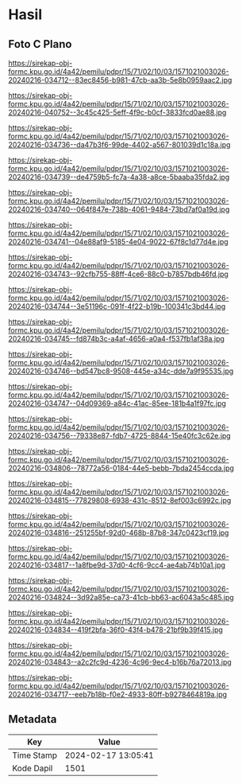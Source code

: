 # Hasil

## Foto C Plano

https://sirekap-obj-formc.kpu.go.id/4a42/pemilu/pdpr/15/71/02/10/03/1571021003026-20240216-034712--83ec8456-b981-47cb-aa3b-5e8b0959aac2.jpg

https://sirekap-obj-formc.kpu.go.id/4a42/pemilu/pdpr/15/71/02/10/03/1571021003026-20240216-040752--3c45c425-5eff-4f9c-b0cf-3833fcd0ae88.jpg

https://sirekap-obj-formc.kpu.go.id/4a42/pemilu/pdpr/15/71/02/10/03/1571021003026-20240216-034736--da47b3f6-99de-4402-a567-801039d1c18a.jpg

https://sirekap-obj-formc.kpu.go.id/4a42/pemilu/pdpr/15/71/02/10/03/1571021003026-20240216-034739--de4759b5-fc7a-4a38-a8ce-5baaba35fda2.jpg

https://sirekap-obj-formc.kpu.go.id/4a42/pemilu/pdpr/15/71/02/10/03/1571021003026-20240216-034740--064f847e-738b-4061-9484-73bd7af0a19d.jpg

https://sirekap-obj-formc.kpu.go.id/4a42/pemilu/pdpr/15/71/02/10/03/1571021003026-20240216-034741--04e88af9-5185-4e04-9022-67f8c1d77d4e.jpg

https://sirekap-obj-formc.kpu.go.id/4a42/pemilu/pdpr/15/71/02/10/03/1571021003026-20240216-034743--92cfb755-88ff-4ce6-88c0-b7857bdb46fd.jpg

https://sirekap-obj-formc.kpu.go.id/4a42/pemilu/pdpr/15/71/02/10/03/1571021003026-20240216-034744--3e51196c-091f-4f22-b19b-100341c3bd44.jpg

https://sirekap-obj-formc.kpu.go.id/4a42/pemilu/pdpr/15/71/02/10/03/1571021003026-20240216-034745--fd874b3c-a4af-4656-a0a4-f537fb1af38a.jpg

https://sirekap-obj-formc.kpu.go.id/4a42/pemilu/pdpr/15/71/02/10/03/1571021003026-20240216-034746--bd547bc8-9508-445e-a34c-dde7a9f95535.jpg

https://sirekap-obj-formc.kpu.go.id/4a42/pemilu/pdpr/15/71/02/10/03/1571021003026-20240216-034747--04d09369-a84c-41ac-85ee-181b4a1f97fc.jpg

https://sirekap-obj-formc.kpu.go.id/4a42/pemilu/pdpr/15/71/02/10/03/1571021003026-20240216-034756--79338e87-fdb7-4725-8844-15e40fc3c62e.jpg

https://sirekap-obj-formc.kpu.go.id/4a42/pemilu/pdpr/15/71/02/10/03/1571021003026-20240216-034806--78772a56-0184-44e5-bebb-7bda2454ccda.jpg

https://sirekap-obj-formc.kpu.go.id/4a42/pemilu/pdpr/15/71/02/10/03/1571021003026-20240216-034815--77829808-6938-431c-8512-8ef003c6992c.jpg

https://sirekap-obj-formc.kpu.go.id/4a42/pemilu/pdpr/15/71/02/10/03/1571021003026-20240216-034816--251255bf-92d0-468b-87b8-347c0423cf19.jpg

https://sirekap-obj-formc.kpu.go.id/4a42/pemilu/pdpr/15/71/02/10/03/1571021003026-20240216-034817--1a8fbe9d-37d0-4cf6-9cc4-ae4ab74b10a1.jpg

https://sirekap-obj-formc.kpu.go.id/4a42/pemilu/pdpr/15/71/02/10/03/1571021003026-20240216-034824--3d92a85e-ca73-41cb-bb63-ac6043a5c485.jpg

https://sirekap-obj-formc.kpu.go.id/4a42/pemilu/pdpr/15/71/02/10/03/1571021003026-20240216-034834--419f2bfa-36f0-43f4-b478-21bf9b39f415.jpg

https://sirekap-obj-formc.kpu.go.id/4a42/pemilu/pdpr/15/71/02/10/03/1571021003026-20240216-034843--a2c2fc9d-4236-4c96-9ec4-b16b76a72013.jpg

https://sirekap-obj-formc.kpu.go.id/4a42/pemilu/pdpr/15/71/02/10/03/1571021003026-20240216-034717--eeb7b18b-f0e2-4933-80ff-b9278464819a.jpg


## Metadata

| Key        | Value               |
| ---------- | ------------------- |
| Time Stamp | 2024-02-17 13:05:41 |
| Kode Dapil | 1501                |



